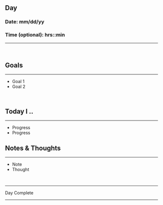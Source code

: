 ## **Day**

### Date: mm/dd/yy

### Time (optional): hrs::min

<hr>

<br>

## **Goals**

<hr>

* Goal  1
* Goal 2

<br>

## **Today I ..**

<hr>

* Progress
* Progress

## **Notes & Thoughts**

<hr>

* Note
* Thought

<br>

<hr>Day Complete<hr>